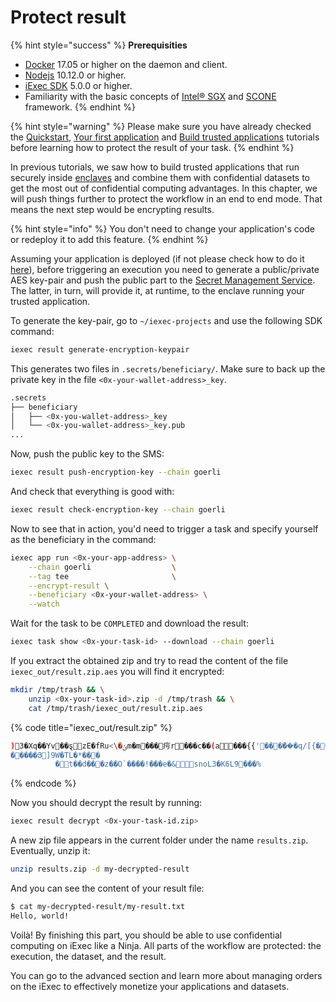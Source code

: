 # Protect result

{% hint style="success" %}
**Prerequisities**

* [Docker](https://docs.docker.com/install/) 17.05 or higher on the daemon and client.
* [Nodejs](https://nodejs.org) 10.12.0 or higher.
* [iExec SDK](https://www.npmjs.com/package/iexec) 5.0.0 or higher.
* Familiarity with the basic concepts of [Intel® SGX](intel-sgx-technology.md#intel-r-software-guard-extension-intel-r-sgx) and [SCONE](intel-sgx-technology.md#scone-framework) framework.
{% endhint %}

{% hint style="warning" %}
Please make sure you have already checked the [Quickstart](../your-first-app.md), [Your first application](../your-first-app.md) and [Build trusted applications](create-your-first-sgx-app.md) tutorials before learning how to protect the result of your task.
{% endhint %}

In previous tutorials, we saw how to build trusted applications that run securely inside [enclaves](intel-sgx-technology.md#enclave) and combine them with confidential datasets to get the most out of confidential computing advantages. In this chapter, we will push things further to protect the workflow in an end to end mode. That means the next step would be encrypting results.

{% hint style="info" %}
You don't need to change your application's code or redeploy it to add this feature.
{% endhint %}

Assuming your application is deployed \(if not please check how to do it [here](../your-first-app.md#deploy-your-app-on-iexec)\), before triggering an execution you need to generate a public/private AES key-pair and push the public part to the [Secret Management Service](intel-sgx-technology.md#secret-management-service-sms). The latter, in turn, will provide it, at runtime, to the enclave running your trusted application.

To generate the key-pair, go to `~/iexec-projects` and use the following SDK command:

```bash
iexec result generate-encryption-keypair
```

This generates two files in `.secrets/beneficiary/`. Make sure to back up the private key in the file `<0x-your-wallet-address>_key`.

```bash
.secrets
├── beneficiary
│   ├── <0x-you-wallet-address>_key
│   └── <0x-you-wallet-address>_key.pub
...
```

Now, push the public key to the SMS:

```bash
iexec result push-encryption-key --chain goerli
```

And check that everything is good with:

```bash
iexec result check-encryption-key --chain goerli
```

Now to see that in action, you'd need to trigger a task and specify yourself as the beneficiary in the command:

```bash
iexec app run <0x-your-app-address> \
    --chain goerli                  \
    --tag tee                       \
    --encrypt-result \
    --beneficiary <0x-your-wallet-address> \
    --watch
```

Wait for the task to be `COMPLETED` and download the result:

```bash
iexec task show <0x-your-task-id> --download --chain goerli
```

If you extract the obtained zip and try to read the content of the file `iexec_out/result.zip.aes` you will find it encrypted:

```bash
mkdir /tmp/trash && \
    unzip <0x-your-task-id>.zip -d /tmp/trash && \
    cat /tmp/trash/iexec_out/result.zip.aes
```

{% code title="iexec\_out/result.zip" %}
```bash
)3�Xq��Yv��ȿzE�fRu<\�ݵm�m���疞r���c��(a���{{'��ܼ���͛�q/[{����H�t>��������h��gD$g��\.�k��j�����"�s?"�h�J�_Q41�_[{��X��������Ԛ��a�蘟v���E����r����肽
�����Յ]9W�TL�*���
          �t��d���z��O`����!���e�&snoL3�K6L9���%
```
{% endcode %}

Now you should decrypt the result by running:

```bash
iexec result decrypt <0x-your-task-id.zip>
```

A new zip file appears in the current folder under the name `results.zip`. Eventually, unzip it:

```bash
unzip results.zip -d my-decrypted-result
```

And you can see the content of your result file:

```bash
$ cat my-decrypted-result/my-result.txt
Hello, world!
```

Voilà! By finishing this part, you should be able to use confidential computing on iExec like a Ninja. All parts of the workflow are protected: the execution, the dataset, and the result.

You can go to the advanced section and learn more about managing orders on the iExec to effectively monetize your applications and datasets.

